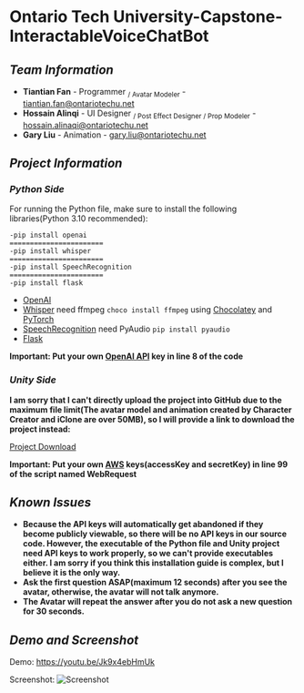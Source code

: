 # Ontario Tech University-Capstone-InteractableVoiceChatBot

## ***Team Information***
- **Tiantian Fan** - Programmer <sub>/ Avatar Modeler</sub> - tiantian.fan@ontariotechu.net
- **Hossain Alinqi** - UI Designer <sub>/ Post Effect Designer / Prop Modeler</sub> - hossain.alinaqi@ontariotechu.net
- **Gary Liu** - Animation - gary.liu@ontariotechu.net

## ***Project Information***
### ***Python Side***
For running the Python file, make sure to install the following libraries(Python 3.10 recommended):
```
-pip install openai
=======================
-pip install whisper
=======================
-pip install SpeechRecognition
=======================
-pip install flask
```

- [OpenAI](https://github.com/openai/openai-python)
- [Whisper](https://github.com/openai/whisper)
need ffmpeg ```choco install ffmpeg``` using [Chocolatey](https://chocolatey.org/install)
and [PyTorch](https://pytorch.org/get-started/locally/)
- [SpeechRecognition](https://github.com/Uberi/speech_recognition)
need PyAudio ```pip install pyaudio```
- [Flask](https://flask.palletsprojects.com/en/2.3.x/installation/)

**Important: Put your own [OpenAI API](https://openai.com/blog/openai-api) key in line 8 of the code**

### ***Unity Side***
**I am sorry that I can't directly upload the project into GitHub due to the maximum file limit(The avatar model and animation created by Character Creator and iClone are over 50MB), so I will provide a link to download the project instead:**

[Project Download](https://drive.google.com/file/d/1uYsbyf87-v0hFqGun_58hJD2LB9w36VB/view?usp=drive_link)

**Important: Put your own [AWS](https://aws.amazon.com/console/) keys(accessKey and secretKey) in line 99 of the script named WebRequest**

## ***Known Issues***
- **Because the API keys will automatically get abandoned if they become publicly viewable, so there will be no API keys in our source code. However, the executable of the Python file and Unity project need API keys to work properly, so we can't provide executables either. I am sorry if you think this installation guide is complex, but I believe it is the only way.**
- **Ask the first question ASAP(maximum 12 seconds) after you see the avatar, otherwise, the avatar will not talk anymore.**
- **The Avatar will repeat the answer after you do not ask a new question for 30 seconds.**

## ***Demo and Screenshot***
Demo: https://youtu.be/Jk9x4ebHmUk

Screenshot:
![Screenshot](https://github.com/TianTian-Fan/VoiceInteractableChatbot/assets/71342545/e2567f6d-4eca-4c8f-a1db-c29061aea513)

